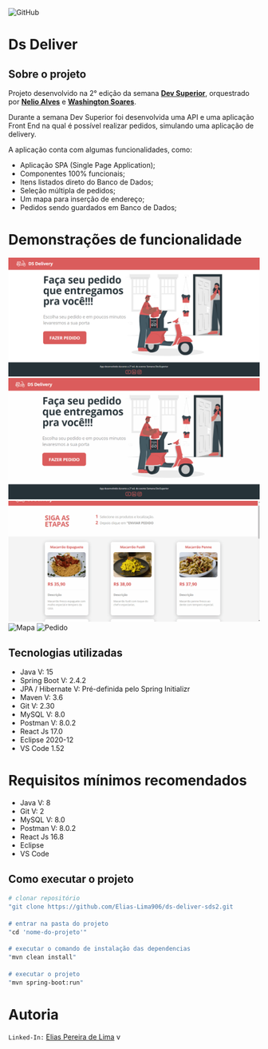 ![GitHub](https://img.shields.io/github/license/Elias-Lima906/trilha-de-conhecimento-back-end-java)

# Ds Deliver

## Sobre o projeto

Projeto desenvolvido na 2° edição da semana [**Dev Superior**](https://www.youtube.com/c/DevSuperior/featured), 
orquestrado por [**Nelio Alves**](https://www.linkedin.com/in/nelio-alves) e [**Washington Soares**](https://www.linkedin.com/in/washington-soares-braga).

Durante a semana Dev Superior foi desenvolvida uma API e uma aplicação Front End na qual é possível realizar pedidos, 
simulando uma aplicação de delivery.

A aplicação conta com algumas funcionalidades, como:

- Aplicação SPA (Single Page Application);
- Componentes 100% funcionais;
- Itens listados direto do Banco de Dados;
- Seleção múltipla de pedidos;
- Um mapa para inserção de endereço;
- Pedidos sendo guardados em Banco de Dados;

# Demonstrações de funcionalidade



![Pagina inicial estatica](https://github.com/Elias-Lima906/ds-deliver-sds2/blob/main/images/Pag%20Inicial%20Estatica.png)
![Pagina inicial](https://github.com/Elias-Lima906/ds-deliver-sds2/blob/main/images/Pag%20Inicial.gif)
![Seleção](https://github.com/Elias-Lima906/ds-deliver-sds2/blob/main/images/Sele%C3%A7%C3%A3o.gif)
![Mapa](https://github.com/Elias-Lima906/ds-deliver-sds2/blob/main/images/Mapa.gif)
![Pedido](https://github.com/Elias-Lima906/ds-deliver-sds2/blob/main/images/Pedido.gif)
 
 
 ## Tecnologias utilizadas

- Java V: 15
- Spring Boot V: 2.4.2
- JPA / Hibernate V: Pré-definida pelo Spring Initializr
- Maven V: 3.6
- Git V: 2.30
- MySQL V: 8.0
- Postman V: 8.0.2
- React Js 17.0
- Eclipse 2020-12
- VS Code 1.52

 
 # Requisitos mínimos recomendados
 
- Java V: 8
- Git V: 2
- MySQL V: 8.0
- Postman V: 8.0.2
- React Js 16.8
- Eclipse 
- VS Code

## Como executar o projeto

```bash
# clonar repositório
"git clone https://github.com/Elias-Lima906/ds-deliver-sds2.git

# entrar na pasta do projeto
"cd 'nome-do-projeto'"

# executar o comando de instalação das dependencias
"mvn clean install"

# executar o projeto
"mvn spring-boot:run"
```

# Autoria

```Linked-In:``` [Elias Pereira de Lima](https://www.linkedin.com/in/elias-lima-298373190)
v
